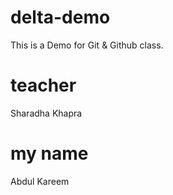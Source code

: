 # delta-demo

This is a Demo for Git &amp; Github class.

# teacher

Sharadha Khapra

# my name

Abdul Kareem
